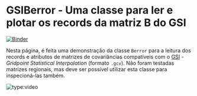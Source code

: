 # GSIBerror - Uma classe para ler e plotar os records da matriz B do GSI

[![Binder](https://mybinder.org/badge_logo.svg)](https://mybinder.org/v2/gh/cfbastarz/GSIBerror/main)

Nesta página, é feita uma demonstração da classe `Berror` para a leitura dos records e atributos de matrizes de covariâncias compatíveis com o [GSI](https://dtcenter.org/community-code/gridpoint-statistical-interpolation-gsi) - _Gridpoint Statistical Interpolation_ (formato `.gcv`). Não foram testadas matrizes regionais, mas deve ser possível utilizar esta classe para inspecioná-las também.

![type:video](https://youtube.com/embed/eD3OxtXJU90)
